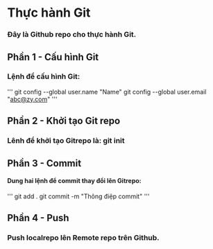 # Thực hành Git
### Đây là Github repo cho thực hành Git.
## Phần 1 - Cấu hình Git
### Lệnh để cấu hình Git:
'''
git config --global user.name "Name"
git config --global user.email "abc@zy.com"
'''
## Phần 2 - Khởi tạo Git repo
### Lênh để khởi tạo Gitrepo là: git init
## Phần 3 - Commit
#### Dung hai lệnh để commit thay đổi lên Gitrepo:
'''
git add .
git commit -m "Thông điệp commit"
'''
## Phần 4 - Push
### Push localrepo lên Remote repo trên Github.
